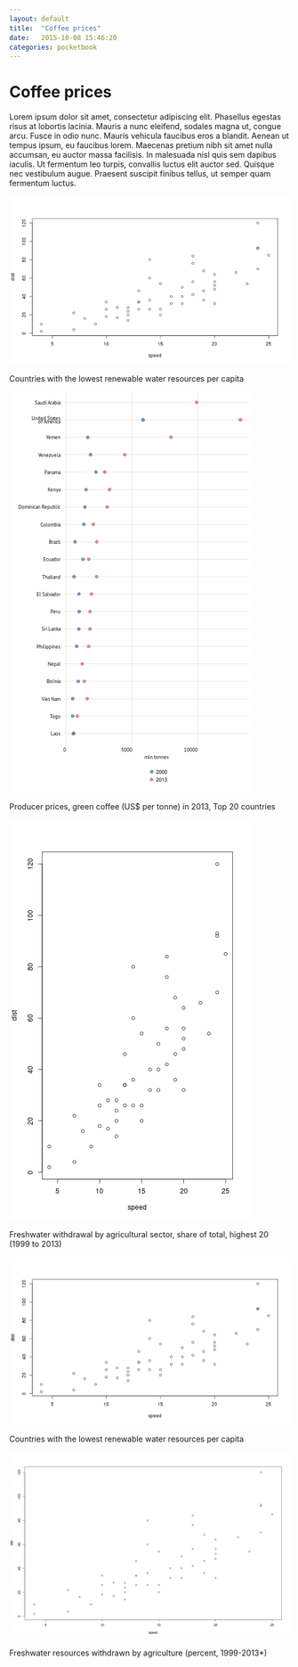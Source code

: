 ```yaml
---
layout: default
title:  "Coffee prices"
date:   2015-10-08 15:46:20
categories: pocketbook
---
```








<h1> Coffee prices </h1> 
<p> Lorem ipsum dolor sit amet, consectetur adipiscing elit. Phasellus egestas risus at lobortis lacinia. Mauris a nunc eleifend, sodales magna ut, congue arcu. Fusce in odio nunc. Mauris vehicula faucibus eros a blandit. Aenean ut tempus ipsum, eu faucibus lorem. Maecenas pretium nibh sit amet nulla accumsan, eu auctor massa facilisis. In malesuada nisl quis sem dapibus iaculis. Ut fermentum leo turpis, convallis luctus elit auctor sed. Quisque nec vestibulum augue. Praesent suscipit finibus tellus, ut semper quam fermentum luctus. </p> 






![plot of chunk P6coffeepricesTOPRIGHT](figure/P6coffeepricesTOPRIGHT-1.png) </br> <p class='caption'>Countries with the lowest renewable water resources per capita</p>


![plot of chunk P6coffeepricesLEFT](figure/P6coffeepricesLEFT-1.png) </br> <p class='caption'>Producer prices, green coffee (US\$ per tonne) in 2013, Top 20 countries</p>

![plot of chunk P6coffeepricesRIGHT](figure/P6coffeepricesRIGHT-1.png) </br> <p class='caption'>Freshwater withdrawal by agricultural sector, share of total, highest 20 (1999 to 2013)</p>


![plot of chunk P6coffeepricesBOTTOM](figure/P6coffeepricesBOTTOM-1.png) </br> <p class='caption'>Countries with the lowest renewable water resources per capita</p>


![plot of chunk P6coffeepricesMAP](figure/P6coffeepricesMAP-1.png) </br> <p class='caption'>Freshwater resources withdrawn by agriculture (percent, 1999-2013*)</p>

